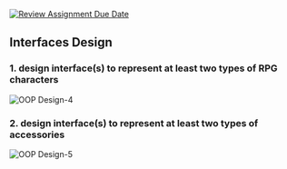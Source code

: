 [![Review Assignment Due Date](https://classroom.github.com/assets/deadline-readme-button-24ddc0f5d75046c5622901739e7c5dd533143b0c8e959d652212380cedb1ea36.svg)](https://classroom.github.com/a/DRqen68Y)

## Interfaces Design

### 1. design interface(s) to represent at least two types of RPG characters
![OOP Design-4](https://github.com/261200-2566-2/lab04-meowmeow/assets/110964402/84b10084-dc50-483c-b3a2-85287e2c798e)

### 2. design interface(s) to represent at least two types of accessories
![OOP Design-5](https://github.com/261200-2566-2/lab04-meowmeow/assets/110964402/8833ea4e-16c3-496a-bcb0-454c633af001)
